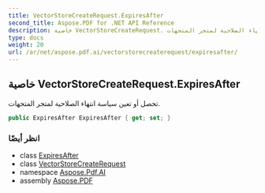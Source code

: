 ```yaml
---
title: VectorStoreCreateRequest.ExpiresAfter
second_title: Aspose.PDF for .NET API Reference
description: خاصية VectorStoreCreateRequest. تحصل أو تعين سياسة انتهاء الصلاحية لمتجر المتجهات
type: docs
weight: 20
url: /ar/net/aspose.pdf.ai/vectorstorecreaterequest/expiresafter/
---
```

## خاصية VectorStoreCreateRequest.ExpiresAfter

تحصل أو تعين سياسة انتهاء الصلاحية لمتجر المتجهات.

```csharp
public ExpiresAfter ExpiresAfter { get; set; }
```

### انظر أيضًا

* class [ExpiresAfter](../../expiresafter/)
* class [VectorStoreCreateRequest](../)
* namespace [Aspose.Pdf.AI](../../../aspose.pdf.ai/)
* assembly [Aspose.PDF](../../../)